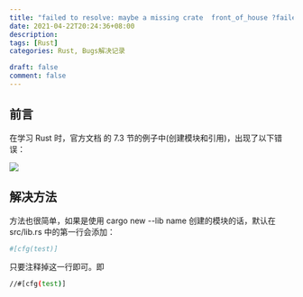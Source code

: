 ```yaml
---
title: "failed to resolve: maybe a missing crate  front_of_house ?failed to resolve: use of undeclared crate"
date: 2021-04-22T20:24:36+08:00
description:
tags: [Rust]
categories: Rust, Bugs解决记录

draft: false
comment: false
---
```


## 前言

在学习 Rust 时，官方文档 的 7.3 节的例子中(创建模块和引用)，出现了以下错误：

![](https://img-blog.csdnimg.cn/img_convert/a7cfe974fa81cd80957b614c95c82c8a.png)

## 解决方法

方法也很简单，如果是使用 cargo new --lib name 创建的模块的话，默认在 src/lib.rs 中的第一行会添加：

```bash
#[cfg(test)]
```

只要注释掉这一行即可。即

```bash
//#[cfg(test)]
```
